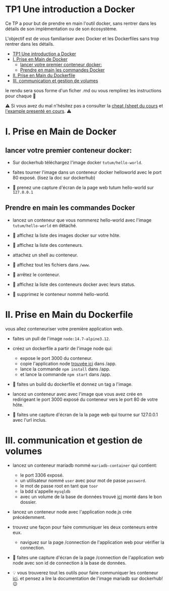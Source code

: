 # TP1 Une introduction a Docker

Ce TP a pour but de prendre en main l'outil docker, sans rentrer dans les détails de son implémentation ou de son écosystème.

L'objectif est de vous familiariser avec Docker et les Dockerfiles sans trop rentrer dans les détails.

- [TP1 Une introduction a Docker](#tp1-une-introduction-a-docker)
- [I. Prise en Main de Docker](#i-prise-en-main-de-docker)
  - [lancer votre premier conteneur docker:](#lancer-votre-premier-conteneur-docker)
  - [Prendre en main les commandes Docker](#prendre-en-main-les-commandes-docker)
- [II. Prise en Main du Dockerfile](#ii-prise-en-main-du-dockerfile)
- [III. communication et gestion de volumes](#iii-communication-et-gestion-de-volumes)

le rendu sera sous forme d'un ficher .md ou vous remplirez les instructions pour chaque :triangular_flag_on_post:

:warning: Si vous avez du mal n'hésitez pas a consulter la [cheat {sheet du cours](../../cours/readme.md) et [l'example presenté en cours](../../ressources/docker/cours). :warning:

# I. Prise en Main de Docker

## lancer votre premier conteneur docker:

- Sur dockerhub téléchargez l'image docker ``tutum/hello-world``.

- faites tourner l'image dans un conteneur docker helloworld avec le port 80 exposé. (lisez la doc sur dockerhub)

- :triangular_flag_on_post: prenez une capture d'écran de la page web tutum hello-world sur ``127.0.0.1``

## Prendre en main les commandes Docker

- lancez un conteneur que vous nommerez hello-world avec l'image ``tutum/hello-world`` en détaché.

- :triangular_flag_on_post: affichez la liste des images docker sur votre hôte.

- :triangular_flag_on_post: affichez la liste des conteneurs.

- attachez un shell au conteneur.

- :triangular_flag_on_post: affichez tout les fichiers dans ``/www``.

- :triangular_flag_on_post: arrêtez le conteneur.

- :triangular_flag_on_post: affichez la liste des conteneurs docker avec leurs status.

- :triangular_flag_on_post: supprimez le conteneur nommé hello-world.

# II. Prise en Main du Dockerfile

vous allez conteneuriser votre première application web.

- faites un pull de l'image ``node:14.7-alpine3.12``.

- créez un dockerfile a partir de l'image node qui:
  - expose le port 3000 du conteneur.
  - copie l'application node [trouvée ici](../../ressources/docker/tp/app) dans /app.
  - lance la commande ``npm install`` dans /app.
  - et lance la commande ``npm start`` dans /app.

- :triangular_flag_on_post: faites un build du dockerfile et donnez un tag a l'image.

- lancez un conteneur avec avec l'image que vous avez crée en redirigeant le port 3000 exposé du conteneur vers le port 80 de votre hôte.

- :triangular_flag_on_post: faites une capture d'écran de la la page web qui tourne sur 127.0.0.1 avec l'url inclus.

# III. communication et gestion de volumes

- lancez un conteneur mariadb nommé ``mariadb-container`` qui contient:
  - le port 3306 exposé.
  - un utilisateur nommé ``user`` avec pour mot de passe ``password``.
  - le mot de passe root en tant que ``toor``
  - la bdd s'appelle `mysqldb`
  - avec un volume de la base de données trouvé [ici](./db) monté dans le bon dossier.

- lancez un conteneur node avec l'application node.js crée précédemment.

- trouvez une façon pour faire communiquer les deux conteneurs entre eux.
  - naviguez sur la page /connection de l'application web pour vérifier la connection.

- :triangular_flag_on_post: faites une capture d'écran de la page /connection de l'application web node avec son id de connection à la base de données.

- :bulb: vous trouverez tout les outils pour faire communiquer les conteneur [ici](https://docs.docker.com/engine/reference/commandline/run/#connect-a-container-to-a-network---network).
  et pensez a lire la documentation de l'image mariadb sur dockerhub! :wink:
